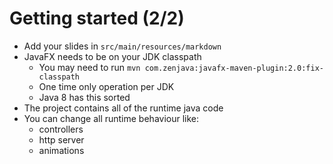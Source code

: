 # Getting started (2/2) #

 * Add your slides in ```src/main/resources/markdown```
 * JavaFX needs to be on your JDK classpath
    * You may need to run ```mvn com.zenjava:javafx-maven-plugin:2.0:fix-classpath```
    * One time only operation per JDK
    * Java 8 has this sorted
 * The project contains all of the runtime java code
 * You can change all runtime behaviour like:
     * controllers
     * http server
     * animations
